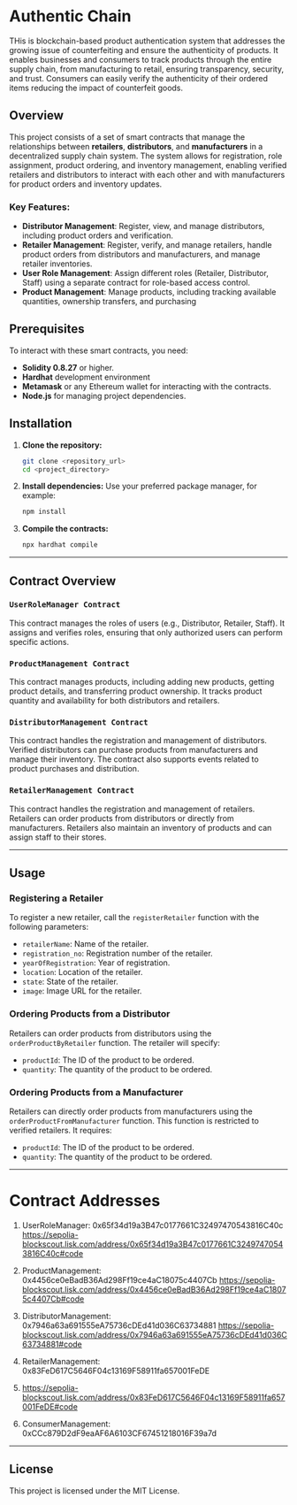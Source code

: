 # Authentic Chain

THis is blockchain-based product authentication system that addresses the growing issue of counterfeiting and ensure the authenticity of products. It enables businesses and consumers to track products through the entire supply chain, from manufacturing to retail, ensuring transparency, security, and trust. Consumers can easily verify the authenticity of their ordered items reducing the impact of counterfeit goods.

## Overview

This project consists of a set of smart contracts that manage the relationships between **retailers**, **distributors**, and **manufacturers** in a decentralized supply chain system. The system allows for registration, role assignment, product ordering, and inventory management, enabling verified retailers and distributors to interact with each other and with manufacturers for product orders and inventory updates.

### Key Features:
- **Distributor Management**: Register, view, and manage distributors, including product orders and verification.
- **Retailer Management**: Register, verify, and manage retailers, handle product orders from distributors and manufacturers, and manage retailer inventories.
- **User Role Management**: Assign different roles (Retailer, Distributor, Staff) using a separate contract for role-based access control.
- **Product Management**: Manage products, including tracking available quantities, ownership transfers, and purchasing

## Prerequisites

To interact with these smart contracts, you need:

- **Solidity 0.8.27** or higher.
- **Hardhat** development environment
- **Metamask** or any Ethereum wallet for interacting with the contracts.
- **Node.js** for managing project dependencies.


## Installation

1. **Clone the repository:**
    ```bash
    git clone <repository_url>
    cd <project_directory>
    ```

2. **Install dependencies:**
    Use your preferred package manager, for example:
    ```bash
    npm install
    ```

3. **Compile the contracts:**
    ```bash
    npx hardhat compile
    ```

---

## Contract Overview

### `UserRoleManager Contract`
This contract manages the roles of users (e.g., Distributor, Retailer, Staff). It assigns and verifies roles, ensuring that only authorized users can perform specific actions.

### `ProductManagement Contract`
This contract manages products, including adding new products, getting product details, and transferring product ownership. It tracks product quantity and availability for both distributors and retailers.

### `DistributorManagement Contract`
This contract handles the registration and management of distributors. Verified distributors can purchase products from manufacturers and manage their inventory. The contract also supports events related to product purchases and distribution.

### `RetailerManagement Contract`
This contract handles the registration and management of retailers. Retailers can order products from distributors or directly from manufacturers. Retailers also maintain an inventory of products and can assign staff to their stores.

---

## Usage

### Registering a Retailer

To register a new retailer, call the `registerRetailer` function with the following parameters:
- `retailerName`: Name of the retailer.
- `registration_no`: Registration number of the retailer.
- `yearOfRegistration`: Year of registration.
- `location`: Location of the retailer.
- `state`: State of the retailer.
- `image`: Image URL for the retailer.

### Ordering Products from a Distributor

Retailers can order products from distributors using the `orderProductByRetailer` function. The retailer will specify:
- `productId`: The ID of the product to be ordered.
- `quantity`: The quantity of the product to be ordered.

### Ordering Products from a Manufacturer

Retailers can directly order products from manufacturers using the `orderProductFromManufacturer` function. This function is restricted to verified retailers. It requires:
- `productId`: The ID of the product to be ordered.
- `quantity`: The quantity of the product to be ordered.

---

# Contract Addresses

1. UserRoleManager: 0x65f34d19a3B47c0177661C32497470543816C40c
   https://sepolia-blockscout.lisk.com/address/0x65f34d19a3B47c0177661C32497470543816C40c#code

2. ProductManagement: 0x4456ce0eBadB36Ad298Ff19ce4aC18075c4407Cb
   https://sepolia-blockscout.lisk.com/address/0x4456ce0eBadB36Ad298Ff19ce4aC18075c4407Cb#code

3. DistributorManagement: 0x7946a63a691555eA75736cDEd41d036C63734881
   https://sepolia-blockscout.lisk.com/address/0x7946a63a691555eA75736cDEd41d036C63734881#code

4. RetailerManagement: 0x83FeD617C5646F04c13169F58911fa657001FeDE
5. https://sepolia-blockscout.lisk.com/address/0x83FeD617C5646F04c13169F58911fa657001FeDE#code

6. ConsumerManagement: 0xCCc879D2dF9eaAF6A6103CF67451218016F39a7d


---

## License

This project is licensed under the MIT License.
